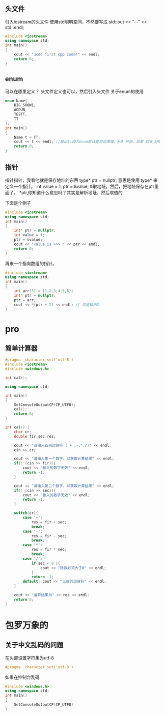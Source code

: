 #

## 头文件
引入iostream的头文件
使用std明明空间，不然要写成 std::out << "--" << std::endl;
```c++
#include <iostream>
using namespace std;
int main()
{
    cout << "ucdo first cpp code!" << endl;
    return 0;
}
```

## enum
可以在哪里定义？
头文件定义也可以，然后引入头文件
关于enum的使用
```c++
enum Name{
    BIG_SHOW1,
    AODUN,
    TESTT,
    TT
};
int main()
{
    Name t = TT;
    cout << t << endl; //输出3.因为enum默认是自动递增。从0 开始。如果 BIG_SHOW=1,则输出4
    return 0;
}
```

## 指针
指针指针，我看他就是保存地址的东西
type* ptr = nullptr;
意思是使用 type* 来定义一个指针。
int value = 1;
ptr = &value;
&取地址，然后，把地址保存在ptr里面了。
*ptr,你知道什么意思吗？其实是解析地址，然后取值的

下面是个例子
```c++
#include <iostream>
using namespace std;
int main()
{
    int* ptr = nullptr;
    int value = 1;
    ptr = &value;
    cout << "value is >>> " << ptr << endl;
    return 0;
}
```

再来一个指向数组的指针。
```c++
#include <iostream>
using namespace std;
int main()
{
    int arr[5] = {1,2,3,4,5,6};
    int* ptr = nullptr;
    ptr = arr;
    cout << *(ptr + 2) << endl; // 这里输出3
}
```

# pro
## 简单计算器
```c++
#pragma _character_set('utf-8')
#include <iostream>
#include <windows.h>

int cal();

using namespace std;

int main()
{
    SetConsoleOutputCP(CP_UTF8);
    cal();
    return 0;
}

int cal() {
    char cr;
    double fir,sec,res;

    cout << "请输入四则运算符 ( + ,-,*,/)" << endl;
    cin >> cr;

    cout << "请输入第一个数字，以获取计算结果" << endl;
    if(! (cin >> fir)){
        cout << "输入的数字无效" << endl;
        return -1;
    }

    cout << "请输入第二个数字，以获取计算结果" << endl;
    if(! (cin >> sec)){
        cout << "输入的数字无效" << endl;
        return -1;
    }

    switch(cr){
        case '+':
            res = fir + sec;
            break;
        case '-':
            res = fir - sec;
            break;
        case '*':
            res = fir * sec;
            break;
        case '/':
            if(sec < 0 ){
                cout << "除数必须大于0" << endl;
            }
            return -1;
        default: cout << "无效的运算符" << endl;
    }

    cout << "运算结果为" << res << endl;
    return 0;
}

```

# 包罗万象的
## 关于中文乱码的问题
在头部设置字符集为utf-8
```c++
#pragma _character_set('utf-8')
```
如果在控制台乱码

```c++
#include <windows.h>
using namespace std;
int main()
{
    SetConsoleOutputCP(CP_UTF8)
}
```